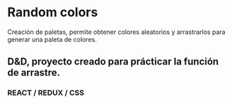 # Random colors

Creación de paletas, permite obtener colores aleatorios y arrastrarlos para generar una paleta de colores.

## D&D, proyecto creado para prácticar la función de arrastre.


### REACT / REDUX / CSS

